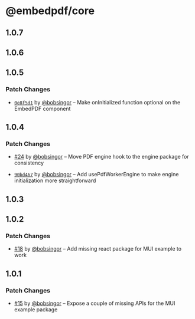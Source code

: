 # @embedpdf/core

## 1.0.7

## 1.0.6

## 1.0.5

### Patch Changes

- [`0e8f5d1`](https://github.com/embedpdf/embed-pdf-viewer/commit/0e8f5d1da3a331d00e1310d9f4249028f2d731b9) by [@bobsingor](https://github.com/bobsingor) – Make onInitialized function optional on the EmbedPDF component

## 1.0.4

### Patch Changes

- [#24](https://github.com/embedpdf/embed-pdf-viewer/pull/24) by [@bobsingor](https://github.com/bobsingor) – Move PDF engine hook to the engine package for consistency

- [`90bd467`](https://github.com/embedpdf/embed-pdf-viewer/commit/90bd46772b83b9b87b5c5886646193f308e7fdad) by [@bobsingor](https://github.com/bobsingor) – Add usePdfWorkerEngine to make engine initialization more straightforward

## 1.0.3

## 1.0.2

### Patch Changes

- [#18](https://github.com/embedpdf/embed-pdf-viewer/pull/18) by [@bobsingor](https://github.com/bobsingor) – Add missing react package for MUI example to work

## 1.0.1

### Patch Changes

- [#15](https://github.com/embedpdf/embed-pdf-viewer/pull/15) by [@bobsingor](https://github.com/bobsingor) – Expose a couple of missing APIs for the MUI example package
